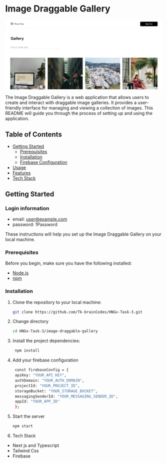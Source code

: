 # Image Draggable Gallery

<img src="./public/photo.png">

<br/>

The Image Draggable Gallery is a web application that allows users to create and interact with draggable image galleries. It provides a user-friendly interface for managing and viewing a collection of images. This README will guide you through the process of setting up and using the application.

## Table of Contents

- [Getting Started](#getting-started)
  - [Prerequisites](#prerequisites)
  - [Installation](#installation)
  - [Firebase Configuration](#firebase-configuration)
- [Usage](#usage)
- [Features](#features)
- [Tech Stack](#tech-stack)

## Getting Started

### Login information

- email: user@example.com
- password: 1Password

These instructions will help you set up the Image Draggable Gallery on your local machine.

### Prerequisites

Before you begin, make sure you have the following installed:

- [Node.js](https://nodejs.org/)
- [npm](https://www.npmjs.com/)

### Installation

1. Clone the repository to your local machine:

   ```bash
   git clone https://github.com/Tk-brainCodes/HNGx-Task-3.git
   ```

2. Change directory
   ```bash
   cd HNGx-Task-3/image-draggable-gallery
   ```

3. Install the project dependencies:
   ```bash
    npm install
   ```   
4. Add your firebase configuration
   ```bash
    const firebaseConfig = {
    apiKey: "YOUR_API_KEY",
    authDomain: "YOUR_AUTH_DOMAIN",
    projectId: "YOUR_PROJECT_ID",
    storageBucket: "YOUR_STORAGE_BUCKET",
    messagingSenderId: "YOUR_MESSAGING_SENDER_ID",
    appId: "YOUR_APP_ID"
    };
    ```

5. Start the server
    ```bash
    npm start
    ```   

6. Tech Stack
-  Next js and Typescript
-  Tailwind Css
-  Firebase    
